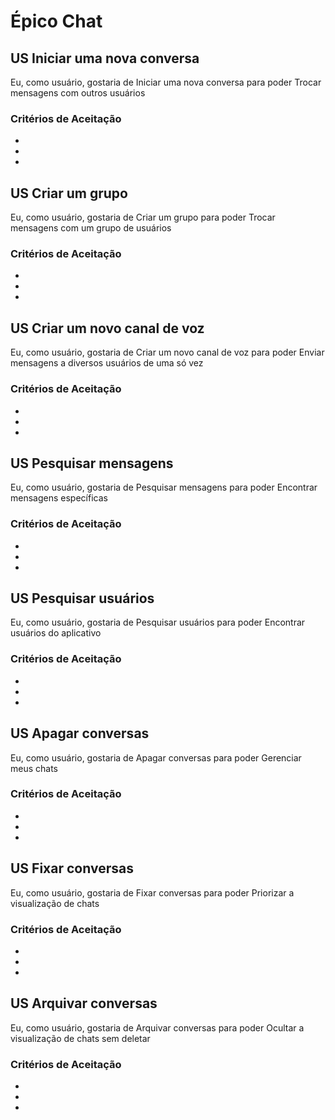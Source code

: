 # Épico Chat

## US Iniciar uma nova conversa
Eu, como usuário, gostaria de Iniciar uma nova conversa para poder Trocar mensagens com outros usuários
    
### Critérios de Aceitação
- 
- 
- 

## US Criar um grupo
Eu, como usuário, gostaria de Criar um grupo para poder Trocar mensagens com um grupo de usuários

### Critérios de Aceitação
- 
- 
- 

## US Criar um novo canal de voz
Eu, como usuário, gostaria de Criar um novo canal de voz para poder Enviar mensagens a diversos usuários de uma só vez
    
### Critérios de Aceitação
- 
- 
- 

## US Pesquisar mensagens
Eu, como usuário, gostaria de Pesquisar mensagens para poder Encontrar mensagens específicas
    
### Critérios de Aceitação
- 
- 
- 

## US Pesquisar usuários
Eu, como usuário, gostaria de Pesquisar usuários para poder Encontrar usuários do aplicativo
    
### Critérios de Aceitação
- 
- 
- 

## US Apagar conversas
Eu, como usuário, gostaria de Apagar conversas para poder Gerenciar meus chats
    
### Critérios de Aceitação
- 
- 
- 
## US Fixar conversas
Eu, como usuário, gostaria de Fixar conversas para poder Priorizar a visualização de chats
    
### Critérios de Aceitação
- 
- 
- 

## US Arquivar conversas
Eu, como usuário, gostaria de Arquivar conversas para poder Ocultar a visualização de chats sem deletar
    
### Critérios de Aceitação
- 
- 
- 
